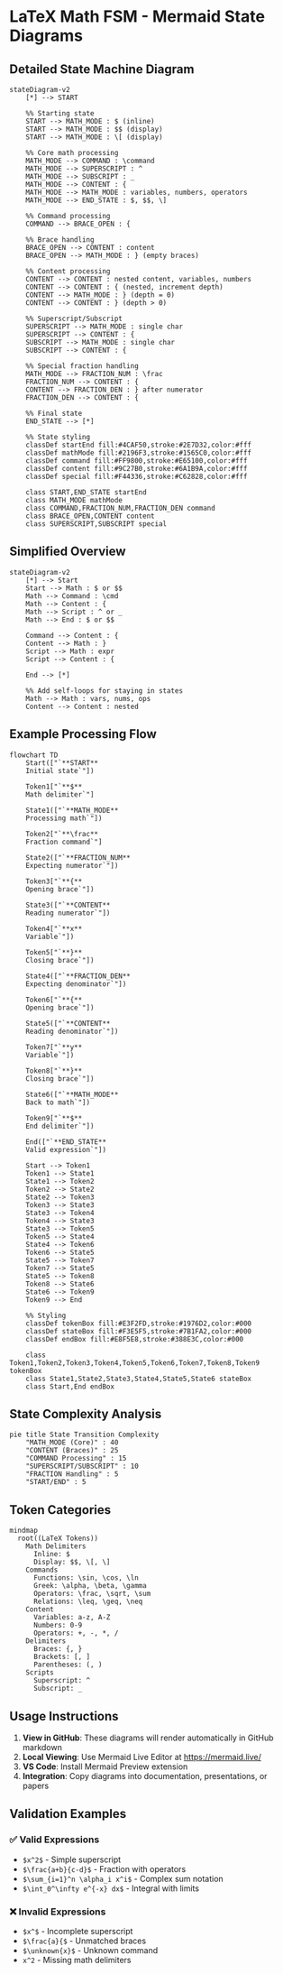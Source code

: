 # LaTeX Math FSM - Mermaid State Diagrams

## Detailed State Machine Diagram

```mermaid
stateDiagram-v2
    [*] --> START
    
    %% Starting state
    START --> MATH_MODE : $ (inline)
    START --> MATH_MODE : $$ (display)
    START --> MATH_MODE : \[ (display)
    
    %% Core math processing
    MATH_MODE --> COMMAND : \command
    MATH_MODE --> SUPERSCRIPT : ^
    MATH_MODE --> SUBSCRIPT : _
    MATH_MODE --> CONTENT : {
    MATH_MODE --> MATH_MODE : variables, numbers, operators
    MATH_MODE --> END_STATE : $, $$, \]
    
    %% Command processing
    COMMAND --> BRACE_OPEN : {
    
    %% Brace handling
    BRACE_OPEN --> CONTENT : content
    BRACE_OPEN --> MATH_MODE : } (empty braces)
    
    %% Content processing
    CONTENT --> CONTENT : nested content, variables, numbers
    CONTENT --> CONTENT : { (nested, increment depth)
    CONTENT --> MATH_MODE : } (depth = 0)
    CONTENT --> CONTENT : } (depth > 0)
    
    %% Superscript/Subscript
    SUPERSCRIPT --> MATH_MODE : single char
    SUPERSCRIPT --> CONTENT : {
    SUBSCRIPT --> MATH_MODE : single char  
    SUBSCRIPT --> CONTENT : {
    
    %% Special fraction handling
    MATH_MODE --> FRACTION_NUM : \frac
    FRACTION_NUM --> CONTENT : {
    CONTENT --> FRACTION_DEN : } after numerator
    FRACTION_DEN --> CONTENT : {
    
    %% Final state
    END_STATE --> [*]
    
    %% State styling
    classDef startEnd fill:#4CAF50,stroke:#2E7D32,color:#fff
    classDef mathMode fill:#2196F3,stroke:#1565C0,color:#fff
    classDef command fill:#FF9800,stroke:#E65100,color:#fff
    classDef content fill:#9C27B0,stroke:#6A1B9A,color:#fff
    classDef special fill:#F44336,stroke:#C62828,color:#fff
    
    class START,END_STATE startEnd
    class MATH_MODE mathMode
    class COMMAND,FRACTION_NUM,FRACTION_DEN command
    class BRACE_OPEN,CONTENT content
    class SUPERSCRIPT,SUBSCRIPT special
```

## Simplified Overview

```mermaid
stateDiagram-v2
    [*] --> Start
    Start --> Math : $ or $$
    Math --> Command : \cmd
    Math --> Content : {
    Math --> Script : ^ or _
    Math --> End : $ or $$
    
    Command --> Content : {
    Content --> Math : }
    Script --> Math : expr
    Script --> Content : {
    
    End --> [*]
    
    %% Add self-loops for staying in states
    Math --> Math : vars, nums, ops
    Content --> Content : nested
```

## Example Processing Flow

```mermaid
flowchart TD
    Start(["`**START**
    Initial state`"])
    
    Token1["`**$**
    Math delimiter`"]
    
    State1(["`**MATH_MODE**
    Processing math`"])
    
    Token2["`**\frac**
    Fraction command`"]
    
    State2(["`**FRACTION_NUM**
    Expecting numerator`"])
    
    Token3["`**{**
    Opening brace`"])
    
    State3(["`**CONTENT**
    Reading numerator`"])
    
    Token4["`**x**
    Variable`"])
    
    Token5["`**}**
    Closing brace`"])
    
    State4(["`**FRACTION_DEN**
    Expecting denominator`"])
    
    Token6["`**{**
    Opening brace`"])
    
    State5(["`**CONTENT**
    Reading denominator`"])
    
    Token7["`**y**
    Variable`"])
    
    Token8["`**}**
    Closing brace`"])
    
    State6(["`**MATH_MODE**
    Back to math`"])
    
    Token9["`**$**
    End delimiter`"])
    
    End(["`**END_STATE**
    Valid expression`"])
    
    Start --> Token1
    Token1 --> State1
    State1 --> Token2
    Token2 --> State2
    State2 --> Token3
    Token3 --> State3
    State3 --> Token4
    Token4 --> State3
    State3 --> Token5
    Token5 --> State4
    State4 --> Token6
    Token6 --> State5
    State5 --> Token7
    Token7 --> State5
    State5 --> Token8
    Token8 --> State6
    State6 --> Token9
    Token9 --> End
    
    %% Styling
    classDef tokenBox fill:#E3F2FD,stroke:#1976D2,color:#000
    classDef stateBox fill:#F3E5F5,stroke:#7B1FA2,color:#000
    classDef endBox fill:#E8F5E8,stroke:#388E3C,color:#000
    
    class Token1,Token2,Token3,Token4,Token5,Token6,Token7,Token8,Token9 tokenBox
    class State1,State2,State3,State4,State5,State6 stateBox
    class Start,End endBox
```

## State Complexity Analysis

```mermaid
pie title State Transition Complexity
    "MATH_MODE (Core)" : 40
    "CONTENT (Braces)" : 25
    "COMMAND Processing" : 15
    "SUPERSCRIPT/SUBSCRIPT" : 10
    "FRACTION Handling" : 5
    "START/END" : 5
```

## Token Categories

```mermaid
mindmap
  root((LaTeX Tokens))
    Math Delimiters
      Inline: $
      Display: $$, \[, \]
    Commands
      Functions: \sin, \cos, \ln
      Greek: \alpha, \beta, \gamma
      Operators: \frac, \sqrt, \sum
      Relations: \leq, \geq, \neq
    Content
      Variables: a-z, A-Z
      Numbers: 0-9
      Operators: +, -, *, /
    Delimiters
      Braces: {, }
      Brackets: [, ]
      Parentheses: (, )
    Scripts
      Superscript: ^
      Subscript: _
```

## Usage Instructions

1. **View in GitHub**: These diagrams will render automatically in GitHub markdown
2. **Local Viewing**: Use Mermaid Live Editor at https://mermaid.live/
3. **VS Code**: Install Mermaid Preview extension
4. **Integration**: Copy diagrams into documentation, presentations, or papers

## Validation Examples

### ✅ Valid Expressions
- `$x^2$` - Simple superscript
- `$\frac{a+b}{c-d}$` - Fraction with operators  
- `$\sum_{i=1}^n \alpha_i x^i$` - Complex sum notation
- `$\int_0^\infty e^{-x} dx$` - Integral with limits

### ❌ Invalid Expressions  
- `$x^$` - Incomplete superscript
- `$\frac{a}{$` - Unmatched braces
- `$\unknown{x}$` - Unknown command
- `x^2` - Missing math delimiters